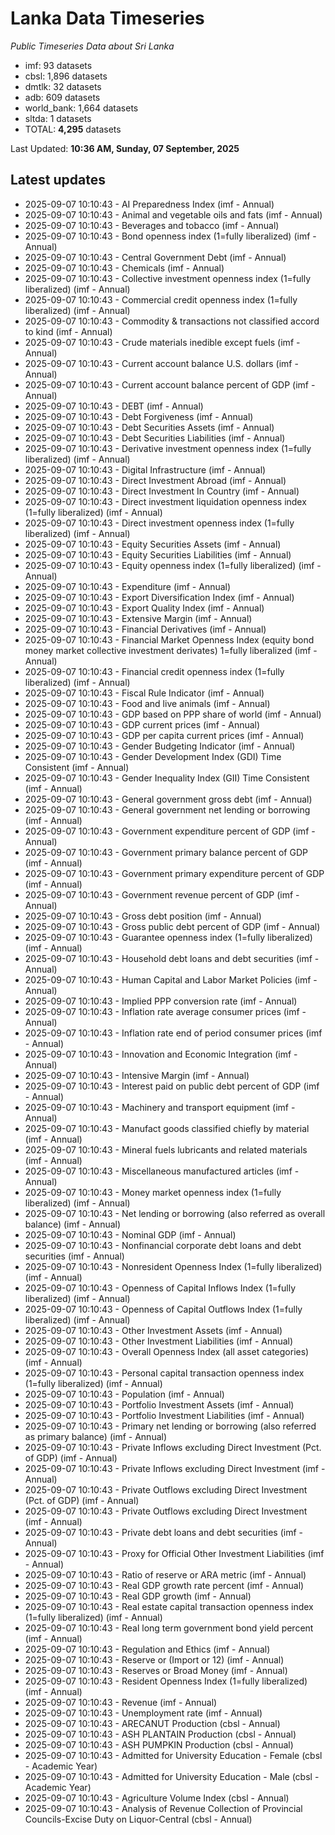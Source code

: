 # Lanka Data Timeseries
*Public Timeseries Data about Sri Lanka*

* imf: 93 datasets
* cbsl: 1,896 datasets
* dmtlk: 32 datasets
* adb: 609 datasets
* world_bank: 1,664 datasets
* sltda: 1 datasets
* TOTAL: **4,295** datasets

Last Updated: **10:36 AM, Sunday, 07 September, 2025**

## Latest updates

* 2025-09-07 10:10:43 - AI Preparedness Index (imf - Annual)
* 2025-09-07 10:10:43 - Animal and vegetable oils and fats (imf - Annual)
* 2025-09-07 10:10:43 - Beverages and tobacco (imf - Annual)
* 2025-09-07 10:10:43 - Bond openness index (1=fully liberalized) (imf - Annual)
* 2025-09-07 10:10:43 - Central Government Debt (imf - Annual)
* 2025-09-07 10:10:43 - Chemicals (imf - Annual)
* 2025-09-07 10:10:43 - Collective investment openness index (1=fully liberalized) (imf - Annual)
* 2025-09-07 10:10:43 - Commercial credit openness index (1=fully liberalized) (imf - Annual)
* 2025-09-07 10:10:43 - Commodity & transactions not classified accord to kind (imf - Annual)
* 2025-09-07 10:10:43 - Crude materials inedible except fuels (imf - Annual)
* 2025-09-07 10:10:43 - Current account balance U.S. dollars (imf - Annual)
* 2025-09-07 10:10:43 - Current account balance percent of GDP (imf - Annual)
* 2025-09-07 10:10:43 - DEBT (imf - Annual)
* 2025-09-07 10:10:43 - Debt Forgiveness (imf - Annual)
* 2025-09-07 10:10:43 - Debt Securities Assets (imf - Annual)
* 2025-09-07 10:10:43 - Debt Securities Liabilities (imf - Annual)
* 2025-09-07 10:10:43 - Derivative investment openness index (1=fully liberalized) (imf - Annual)
* 2025-09-07 10:10:43 - Digital Infrastructure (imf - Annual)
* 2025-09-07 10:10:43 - Direct Investment Abroad (imf - Annual)
* 2025-09-07 10:10:43 - Direct Investment In Country (imf - Annual)
* 2025-09-07 10:10:43 - Direct investment liquidation openness index (1=fully liberalized) (imf - Annual)
* 2025-09-07 10:10:43 - Direct investment openness index (1=fully liberalized) (imf - Annual)
* 2025-09-07 10:10:43 - Equity Securities Assets (imf - Annual)
* 2025-09-07 10:10:43 - Equity Securities Liabilities (imf - Annual)
* 2025-09-07 10:10:43 - Equity openness index (1=fully liberalized) (imf - Annual)
* 2025-09-07 10:10:43 - Expenditure (imf - Annual)
* 2025-09-07 10:10:43 - Export Diversification Index (imf - Annual)
* 2025-09-07 10:10:43 - Export Quality Index (imf - Annual)
* 2025-09-07 10:10:43 - Extensive Margin (imf - Annual)
* 2025-09-07 10:10:43 - Financial Derivatives (imf - Annual)
* 2025-09-07 10:10:43 - Financial Market Openness Index (equity bond money market collective investment derivates) 1=fully liberalized (imf - Annual)
* 2025-09-07 10:10:43 - Financial credit openness index (1=fully liberalized) (imf - Annual)
* 2025-09-07 10:10:43 - Fiscal Rule Indicator (imf - Annual)
* 2025-09-07 10:10:43 - Food and live animals (imf - Annual)
* 2025-09-07 10:10:43 - GDP based on PPP share of world (imf - Annual)
* 2025-09-07 10:10:43 - GDP current prices (imf - Annual)
* 2025-09-07 10:10:43 - GDP per capita current prices (imf - Annual)
* 2025-09-07 10:10:43 - Gender Budgeting Indicator (imf - Annual)
* 2025-09-07 10:10:43 - Gender Development Index (GDI) Time Consistent (imf - Annual)
* 2025-09-07 10:10:43 - Gender Inequality Index (GII) Time Consistent (imf - Annual)
* 2025-09-07 10:10:43 - General government gross debt (imf - Annual)
* 2025-09-07 10:10:43 - General government net lending or borrowing (imf - Annual)
* 2025-09-07 10:10:43 - Government expenditure percent of GDP (imf - Annual)
* 2025-09-07 10:10:43 - Government primary balance percent of GDP (imf - Annual)
* 2025-09-07 10:10:43 - Government primary expenditure percent of GDP (imf - Annual)
* 2025-09-07 10:10:43 - Government revenue percent of GDP (imf - Annual)
* 2025-09-07 10:10:43 - Gross debt position (imf - Annual)
* 2025-09-07 10:10:43 - Gross public debt percent of GDP (imf - Annual)
* 2025-09-07 10:10:43 - Guarantee openness index (1=fully liberalized) (imf - Annual)
* 2025-09-07 10:10:43 - Household debt loans and debt securities (imf - Annual)
* 2025-09-07 10:10:43 - Human Capital and Labor Market Policies (imf - Annual)
* 2025-09-07 10:10:43 - Implied PPP conversion rate (imf - Annual)
* 2025-09-07 10:10:43 - Inflation rate average consumer prices (imf - Annual)
* 2025-09-07 10:10:43 - Inflation rate end of period consumer prices (imf - Annual)
* 2025-09-07 10:10:43 - Innovation and Economic Integration (imf - Annual)
* 2025-09-07 10:10:43 - Intensive Margin (imf - Annual)
* 2025-09-07 10:10:43 - Interest paid on public debt percent of GDP (imf - Annual)
* 2025-09-07 10:10:43 - Machinery and transport equipment (imf - Annual)
* 2025-09-07 10:10:43 - Manufact goods classified chiefly by material (imf - Annual)
* 2025-09-07 10:10:43 - Mineral fuels lubricants and related materials (imf - Annual)
* 2025-09-07 10:10:43 - Miscellaneous manufactured articles (imf - Annual)
* 2025-09-07 10:10:43 - Money market openness index (1=fully liberalized) (imf - Annual)
* 2025-09-07 10:10:43 - Net lending or borrowing (also referred as overall balance) (imf - Annual)
* 2025-09-07 10:10:43 - Nominal GDP (imf - Annual)
* 2025-09-07 10:10:43 - Nonfinancial corporate debt loans and debt securities (imf - Annual)
* 2025-09-07 10:10:43 - Nonresident Openness Index (1=fully liberalized) (imf - Annual)
* 2025-09-07 10:10:43 - Openness of Capital Inflows Index (1=fully liberalized) (imf - Annual)
* 2025-09-07 10:10:43 - Openness of Capital Outflows Index (1=fully liberalized) (imf - Annual)
* 2025-09-07 10:10:43 - Other Investment Assets (imf - Annual)
* 2025-09-07 10:10:43 - Other Investment Liabilities (imf - Annual)
* 2025-09-07 10:10:43 - Overall Openness Index (all asset categories) (imf - Annual)
* 2025-09-07 10:10:43 - Personal capital transaction openness index (1=fully liberalized) (imf - Annual)
* 2025-09-07 10:10:43 - Population (imf - Annual)
* 2025-09-07 10:10:43 - Portfolio Investment Assets (imf - Annual)
* 2025-09-07 10:10:43 - Portfolio Investment Liabilities (imf - Annual)
* 2025-09-07 10:10:43 - Primary net lending or borrowing (also referred as primary balance) (imf - Annual)
* 2025-09-07 10:10:43 - Private Inflows excluding Direct Investment (Pct. of GDP) (imf - Annual)
* 2025-09-07 10:10:43 - Private Inflows excluding Direct Investment (imf - Annual)
* 2025-09-07 10:10:43 - Private Outflows excluding Direct Investment (Pct. of GDP) (imf - Annual)
* 2025-09-07 10:10:43 - Private Outflows excluding Direct Investment (imf - Annual)
* 2025-09-07 10:10:43 - Private debt loans and debt securities (imf - Annual)
* 2025-09-07 10:10:43 - Proxy for Official Other Investment Liabilities (imf - Annual)
* 2025-09-07 10:10:43 - Ratio of reserve or ARA metric (imf - Annual)
* 2025-09-07 10:10:43 - Real GDP growth rate percent (imf - Annual)
* 2025-09-07 10:10:43 - Real GDP growth (imf - Annual)
* 2025-09-07 10:10:43 - Real estate capital transaction openness index (1=fully liberalized) (imf - Annual)
* 2025-09-07 10:10:43 - Real long term government bond yield percent (imf - Annual)
* 2025-09-07 10:10:43 - Regulation and Ethics (imf - Annual)
* 2025-09-07 10:10:43 - Reserve or (Import or 12) (imf - Annual)
* 2025-09-07 10:10:43 - Reserves or Broad Money (imf - Annual)
* 2025-09-07 10:10:43 - Resident Openness Index (1=fully liberalized) (imf - Annual)
* 2025-09-07 10:10:43 - Revenue (imf - Annual)
* 2025-09-07 10:10:43 - Unemployment rate (imf - Annual)
* 2025-09-07 10:10:43 - ARECANUT Production (cbsl - Annual)
* 2025-09-07 10:10:43 - ASH PLANTAIN Production (cbsl - Annual)
* 2025-09-07 10:10:43 - ASH PUMPKIN Production (cbsl - Annual)
* 2025-09-07 10:10:43 - Admitted for University Education - Female (cbsl - Academic Year)
* 2025-09-07 10:10:43 - Admitted for University Education - Male (cbsl - Academic Year)
* 2025-09-07 10:10:43 - Agriculture Volume Index (cbsl - Annual)
* 2025-09-07 10:10:43 - Analysis of Revenue Collection of Provincial Councils-Excise Duty on Liquor-Central (cbsl - Annual)